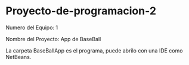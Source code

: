 # Proyecto-de-programacion-2

Numero del Equipo: 1 

Nombre del Proyecto: App de BaseBall

La carpeta BaseBallApp es el programa, puede abrilo con una IDE como NetBeans.